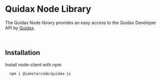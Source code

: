 # Quidax Node Library

The Quidax Node library provides an easy access to the Quidax Developer API by [Quidax](https://quidax.ng).

&nbsp;

## Installation

Install node-client with npm

```bash
  npm i @iamstarcode/quidax-js
```
